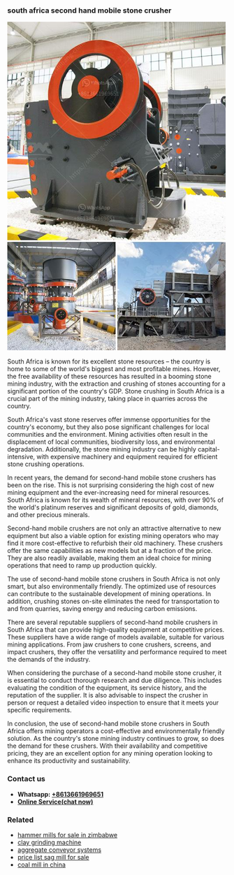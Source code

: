 <h3>south africa second hand mobile stone crusher</h3><img src='1708587366.jpg' alt=''><p>South Africa is known for its excellent stone resources – the country is home to some of the world's biggest and most profitable mines. However, the free availability of these resources has resulted in a booming stone mining industry, with the extraction and crushing of stones accounting for a significant portion of the country's GDP. Stone crushing in South Africa is a crucial part of the mining industry, taking place in quarries across the country.</p><p>South Africa's vast stone reserves offer immense opportunities for the country's economy, but they also pose significant challenges for local communities and the environment. Mining activities often result in the displacement of local communities, biodiversity loss, and environmental degradation. Additionally, the stone mining industry can be highly capital-intensive, with expensive machinery and equipment required for efficient stone crushing operations.</p><p>In recent years, the demand for second-hand mobile stone crushers has been on the rise. This is not surprising considering the high cost of new mining equipment and the ever-increasing need for mineral resources. South Africa is known for its wealth of mineral resources, with over 90% of the world's platinum reserves and significant deposits of gold, diamonds, and other precious minerals.</p><p>Second-hand mobile crushers are not only an attractive alternative to new equipment but also a viable option for existing mining operators who may find it more cost-effective to refurbish their old machinery. These crushers offer the same capabilities as new models but at a fraction of the price. They are also readily available, making them an ideal choice for mining operations that need to ramp up production quickly.</p><p>The use of second-hand mobile stone crushers in South Africa is not only smart, but also environmentally friendly. The optimized use of resources can contribute to the sustainable development of mining operations. In addition, crushing stones on-site eliminates the need for transportation to and from quarries, saving energy and reducing carbon emissions.</p><p>There are several reputable suppliers of second-hand mobile crushers in South Africa that can provide high-quality equipment at competitive prices. These suppliers have a wide range of models available, suitable for various mining applications. From jaw crushers to cone crushers, screens, and impact crushers, they offer the versatility and performance required to meet the demands of the industry.</p><p>When considering the purchase of a second-hand mobile stone crusher, it is essential to conduct thorough research and due diligence. This includes evaluating the condition of the equipment, its service history, and the reputation of the supplier. It is also advisable to inspect the crusher in person or request a detailed video inspection to ensure that it meets your specific requirements.</p><p>In conclusion, the use of second-hand mobile stone crushers in South Africa offers mining operators a cost-effective and environmentally friendly solution. As the country's stone mining industry continues to grow, so does the demand for these crushers. With their availability and competitive pricing, they are an excellent option for any mining operation looking to enhance its productivity and sustainability.</p><h3>Contact us</h3><ul><li><strong>Whatsapp:&nbsp;<a href="https://wa.me/8613661969651">+8613661969651</a></strong></li><li><a href="https://swt.shibang-china.com/?git&amp;zhl&amp;south africa second hand mobile stone crusher"><strong>Online Service(chat now)</strong></a></li></ul><h3>Related</h3><ul><li><a href='hammer mills for sale in zimbabwe.md'>hammer mills for sale in zimbabwe</a></li><li><a href='clay grinding machine.md'>clay grinding machine</a></li><li><a href='aggregate conveyor systems.md'>aggregate conveyor systems</a></li><li><a href='price list sag mill for sale.md'>price list sag mill for sale</a></li><li><a href='coal mill in china.md'>coal mill in china</a></li></ul>